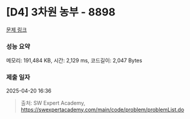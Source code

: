# [D4] 3차원 농부 - 8898 

[문제 링크](https://swexpertacademy.com/main/code/problem/problemDetail.do?contestProbId=AW45TzHae8UDFAQ7) 

### 성능 요약

메모리: 191,484 KB, 시간: 2,129 ms, 코드길이: 2,047 Bytes

### 제출 일자

2025-04-20 16:36



> 출처: SW Expert Academy, https://swexpertacademy.com/main/code/problem/problemList.do